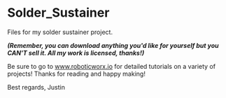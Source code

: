 # Solder_Sustainer
Files for my solder sustainer project.

**_(Remember, you can download anything you'd like for yourself but you CAN'T sell it. All my work is licensed, thanks!)_**

Be sure to go to www.roboticworx.io for detailed tutorials on a variety of projects! 
Thanks for reading and happy making!

Best regards,
Justin
